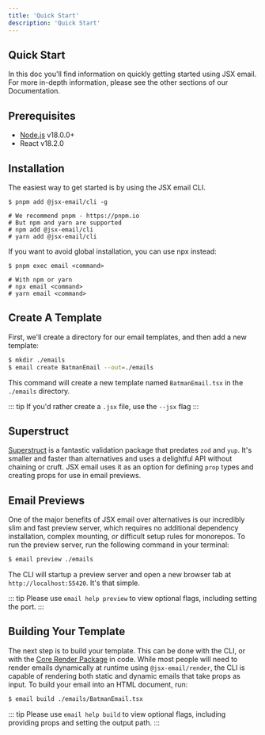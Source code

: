 ```yaml
---
title: 'Quick Start'
description: 'Quick Start'
---
```


## Quick Start

In this doc you'll find information on quickly getting started using JSX email. For more in-depth information, please see the other sections of our Documentation.

## Prerequisites

- [Node.js](https://nodejs.org/en/) v18.0.0+
- React v18.2.0

## Installation

The easiest way to get started is by using the JSX email CLI.

```shell
$ pnpm add @jsx-email/cli -g

# We recommend pnpm - https://pnpm.io
# But npm and yarn are supported
# npm add @jsx-email/cli
# yarn add @jsx-email/cli
```

If you want to avoid global installation, you can use npx instead:

```shell
$ pnpm exec email <command>

# With npm or yarn
# npx email <command>
# yarn email <command>
```

## Create A Template

First, we'll create a directory for our email templates, and then add a new template:

```sh
$ mkdir ./emails
$ email create BatmanEmail --out=./emails
```

This command will create a new template named `BatmanEmail.tsx` in the `./emails` directory.

::: tip
If you'd rather create a `.jsx` file, use the `--jsx` flag
:::

## Superstruct

[Superstruct](docs.superstructjs.org) is a fantastic validation package that predates `zod` and `yup`. It's smaller and faster than alternatives and uses a delightful API without chaining or cruft. JSX email uses it as an option for defining `prop` types and creating props for use in email previews.

## Email Previews

One of the major benefits of JSX email over alternatives is our incredibly slim and fast preview server, which requires no additional dependency installation, complex mounting, or difficult setup rules for monorepos. To run the preview server, run the following command in your terminal:

```sh
$ email preview ./emails
```

The CLI will startup a preview server and open a new browser tab at `http://localhost:55420`. It's that simple.

::: tip
Please use `email help preview` to view optional flags, including setting the port.
:::

## Building Your Template

The next step is to build your template. This can be done with the CLI, or with the [Core Render Package](/docs/core/render) in code. While most people will need to render emails dynamically at runtime using `@jsx-email/render`, the CLI is capable of rendering both static and dynamic emails that take props as input. To build your email into an HTML document, run:

```sh
$ email build ./emails/BatmanEmail.tsx
```

::: tip
Please use `email help build` to view optional flags, including providing props and setting the output path.
:::
